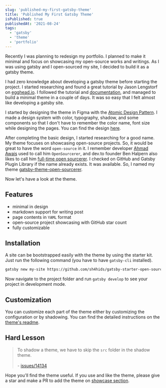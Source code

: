 ```yaml
---
slug: 'published-my-first-gatsby-theme'
title: 'Published My First Gatsby Theme'
isPublished: true
publishedAt: '2021-08-24'
tags:
  - 'gatsby'
  - 'theme'
  - 'portfolio'
---
```


Recently I was planning to redesign my portfolio. I planned to make it minimal and focus on showcasing my open-source works and writings. As I was using gatsby and I open-sourced my site, I decided to build it as a gatsby theme.

I had zero knowledge about developing a gatsby theme before starting the project. I started researching and found a great tutorial by Jason Lengstorf on [egghead.io](https://egghead.io/courses/gatsby-theme-authoring). I followed the tutorial and [documentation](https://www.gatsbyjs.com/docs/how-to/plugins-and-themes/building-themes/), and managed to build a minimal theme in a couple of days. It was so easy that I felt almost like developing a gatsby site.

I started by designing the theme in Figma with the [Atomic Design Pattern](https://bradfrost.com/blog/post/atomic-web-design/). I made a design system with color, typography, shadow, and some components so that I don't have to remember the color name, font size while designing the pages. You can find the design [here](https://www.figma.com/file/oHQ9wMCrJ8UqlHgLbGigCt/shahid.pro?node-id=0%3A1).

After completing the basic design, I started researching for a good name. My theme focuses on showcasing open-source projects. So, it would be great to have the word `open-source` in it. I remember developer [Ahmad Awais](https://github.com/ahmadawais) used to call him `OpenSourcerer`, and dev.to founder Ben Halpern also likes to call him [full-time open sourcerer](https://dev.to/ben/job-title-full-time-open-sourcerer-1eh1). I checked on GitHub and Gatsby Plugin Library if the name already exists. It was available. So, I named my theme [gatsby-theme-open-sourcerer](https://github.com/sh4hids/gatsby-theme-open-sourcerer).

Now let's have a look at the theme.

## Features

- minimal in design
- markdown support for writing post
- page contents in `YAML` format
- open-source project showcasing with GitHub star count
- fully customizable

## Installation

A site can be bootstrapped easily with the theme by using the starter kit. Just run the following command (you have to have `gatsby-cli` installed).

```bash
gatsby new my-site https://github.com/sh4hids/gatsby-starter-open-sourcerer
```

Now navigate to the project folder and run `gatsby develop` to see your project in development mode.

## Customization

You can customize each part of the theme either by customizing the configuration or by shadowing. You can find the detailed instructions on the [theme's readme](https://github.com/sh4hids/gatsby-theme-open-sourcerer#readme).

## Hard Lesson

> To shadow a theme, we have to skip the `src` folder in the shadow theme.
> <br> <br>- [issues/14134](https://github.com/gatsbyjs/gatsby/issues/14134#issuecomment-510310389)

Hope you'll find the theme useful. If you use and like the theme, please give a star and make a PR to add the theme on [showcase section](https://github.com/sh4hids/gatsby-theme-open-sourcerer#sites-built-with-this-theme).
